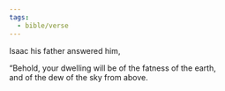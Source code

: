 ```yaml
---
tags:
  - bible/verse
---
```

Isaac his father answered him,

“Behold, your dwelling will be of the fatness of the earth,  
and of the dew of the sky from above.